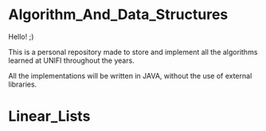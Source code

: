# Algorithm_And_Data_Structures

Hello! ;)

This is a personal repository made to store and implement all the algorithms learned at UNIFI throughout the years.

All the implementations will be written in JAVA, without the use of external libraries.



# Linear_Lists



